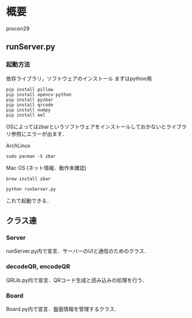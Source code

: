 # 概要

procon29

## runServer.py
### 起動方法
依存ライブラリ，ソフトウェアのインストール
まずはpython用
```
pip install pillow
pip install opencv-python
pip install pyzbar
pip install qrcode
pip install numpy
pip install eel
```
OSによってはzbarというソフトウェアをインストールしておかないとライブラリ参照にエラーが出ます．  
  
ArchLinux
```
sudo pacman -S zbar
```
Mac OS (ネット情報．動作未確認)
```
brew install zbar
```

```
python runServer.py
```

これで起動できる．

## クラス達
### Server
runServer.py内で宣言．サーバーのUIと通信のためのクラス．
### decodeQR, encodeQR
QRLib.py内で宣言．QRコード生成と読み込みの処理を行う．
### Board
Board.py内で宣言．盤面情報を管理するクラス．
